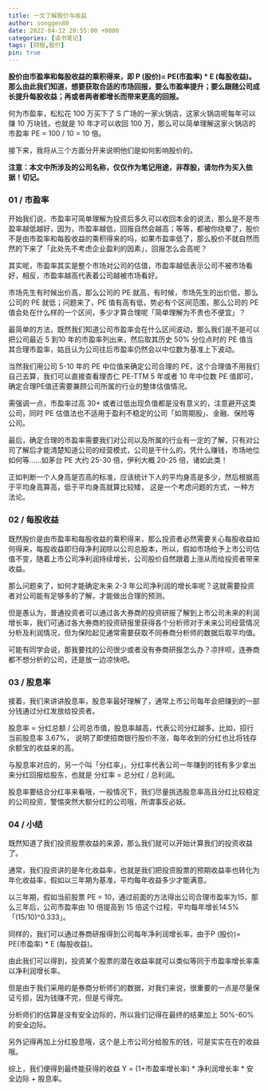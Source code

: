```yaml
---
title: 一文了解股价与收益
author: songgen80
date: 2022-04-12 20:55:00 +0800
categories: [读书笔记]
tags: [财报,股价]
pin: true
---
```


**股价由市盈率和每股收益的乘积得来，即 P (股价)= PE(市盈率) * E (每股收益)。那么由此我们知道，想要获取合适的市场回报，要么市盈率提升；要么跟随公司成长提升每股收益；再或者两者都增长而带来更高的回报。**

何为市盈率，松松花 100 万买下了 S 广场的一家火锅店，这家火锅店呢每年可以赚 10 万块钱，也就是 10 年才可以收回 100 万，那么可以简单理解这家火锅店的市盈率 PE = 100 / 10 = 10 倍。

接下来，我将从三个方面分开来说明他们是如何影响股价的。

**注意：本文中所涉及的公司名称，仅仅作为笔记用途，非荐股，请勿作为买入依据！切记。**



### 01 / 市盈率

开始我们说，市盈率可简单理解为投资后多久可以收回本金的说法，那么是不是市盈率越低越好，因为，市盈率越低，回报自然会越高；等等，都被你绕晕了，股价不是由市盈率和每股收益的乘积得来的吗，如果市盈率低了，那么股价不就自然而然的下来了「此处先不考虑企业盈利的因素」，回报怎么会高呢？

其实呢，市盈率其实是整个市场对公司的估值，市盈率越低表示公司不被市场看好，相反，市盈率越高代表着公司越被市场看好。

市场先生有时候出价高，那么公司的 PE 就高，有时候，市场先生的出价低，那么公司的 PE 就低；问题来了，PE 值有高有低，势必有个区间范围，那么公司的 PE 值会处在什么样的一个区间，多少才算合理呢「简单理解为不贵也不便宜」？

最简单的方法，既然我们知道公司市盈率会在什么区间波动，那么我们是不是可以把公司最近 5 到10 年的市盈率列出来，然后取其历史 50% 分位点时的 PE 值当其合理市盈率，姑且认为公司往后市盈率仍然会以中位数为基准上下波动。

当然我们用公司 5-10 年的 PE 中位值来确定公司合理的 PE，这个合理值不用我们自己去算，我们可以直接查看理杏仁 PE-TTM 5 年或者 10 年中位数 PE 值即可，确定合理PE值还需要兼顾公司所属的行业的整体估值情况。

需强调一点，市盈率过高 30+ 或者过低出现负值都是没有意义的，注意避开这类公司，同时 PE 估值法也不适用于盈利不稳定的公司「如周期股」、金融、保险等公司。

最后，确定合理的市盈率需要我们对公司以及所属的行业有一定的了解，只有对公司了解后才能清楚知道公司的经营模式，公司是干什么的，凭什么赚钱，市场地位如何等……如茅台 PE 大约 25-30 倍，伊利大概 20-25 倍，诸如此类！

正如判断一个人身高是否高的标准，应该统计下人的平均身高是多少，然后根据高于平均身高算高，低于平均身高就算比较矮， 这是一个考虑问题的方式，一种方法论。



### 02 / 每股收益

既然股价是由市盈率和每股收益的乘积得来，那么投资者必然需要关心每股收益如何得来，每股收益即归母净利润除以公司总股本，所以，假如市场给予上市公司估值不变，随着上市公司净利润持续增长，公司股价自然跟着上涨从而给投资者带来收益。

那么问题来了，如何才能确定未来 2-3 年公司净利润的增长率呢？这就需要投资者对公司能有足够多的了解，才能做出合理的预测。

但是愚认为，普通投资者可以通过各大券商的投资研报了解到上市公司未来的利润增长率，我们可通过各大券商的投资研报里获得各个分析师对于未来公司经营情况分析及利润情况，但为保险起见通常需要获取不同券商分析师的数据后取平均值。

可能有同学会说，那我要找的公司很少或者没有券商研报怎么办？凉拌呗，连券商都不想分析的公司，还是放一边凉快吧。



### 03 / 股息率

接着，我们来讲讲股息率，股息率最好理解了，通常上市公司每年会把赚到的一部分钱通过分红发放给投资者。

股息率 = 分红总额 / 公司总市值，股息率越高，代表公司分红越多。比如，招行当前股息率 3.67%， 说明了即使招商银行股价不涨，每年收到的分红也比将钱存余额宝的收益来的高。

与股息率对应的，另一个叫「分红率」，分红率代表公司一年赚到的钱有多少拿出来分红回报给股东，也就是 分红率 = 总分红 / 总利润。

股息率要结合分红率来看哦，一般情况下，我们尽量挑选股息率高且分红比较稳定的公司投资，警惕突然大额分红的公司哦，所谓事反必妖。



### 04 / 小结

既然知道了我们投资股票收益的来源，那么我们就可以开始计算我们的投资收益了。

通常，我们投资讲的是年化收益率，也就是我们把投资股票的预期收益率也转化为年化收益率，假如以三年期为基准，平均每年收益多少才能满意。

以三年期，假如当前股票 PE = 10，通过前面的方法得出公司合理市盈率为15，那么三年后，公司市盈率由 10 倍提高到 15 倍这个过程，平均每年增长14.5%「(15/10)^0.333」。

同样的，我们可以通过券商研报得到公司每年净利润增长率，由于P (股价)= PE(市盈率) * E (每股收益)。

由此我们可以得到，投资某个股票的潜在收益率就可以类似等同于市盈率增长率乘以净利润增长率。

但是由于我们采用的是券商分析师们的数据，对我们来说，很重要的一点是尽量保证亏损，因为钱赚不完，但是亏得完。

分析师们的估算是没有安全边际的，所以我们记得在最终的结果加上 50%-60% 的安全边际。

另外记得再加上分红股息哦，这个是上市公司分给股东的钱，可是实实在在的收益哦。

综上，我们便得到最终能获得的收益 Y = (1+市盈率增长率) * 净利润增长率 * 安全边际 + 股息率。